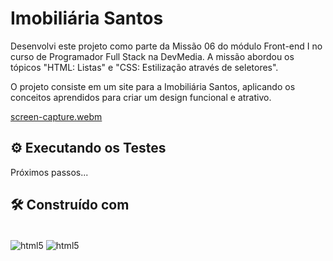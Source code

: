# Imobiliária Santos

Desenvolvi este projeto como parte da Missão 06 do módulo Front-end I no curso de Programador Full Stack na DevMedia. A missão abordou os tópicos "HTML: Listas" e "CSS: Estilização através de seletores".  

O projeto consiste em um site para a Imobiliária Santos, aplicando os conceitos aprendidos para criar um design funcional e atrativo.

[screen-capture.webm](https://github.com/user-attachments/assets/a9ffe472-06f6-48f9-935f-9e3844a79022)

## ⚙️ Executando os Testes
Próximos passos...

## 🛠️ Construído com

<div style="display: inline-block"><br/>
  <img align="center" alt="html5" src="https://img.shields.io/badge/HTML5-E34F26?style=for-the-badge&logo=html5&logoColor=white" /> 
  <img align="center" alt="html5" src="https://img.shields.io/badge/CSS3-1572B6?style=for-the-badge&logo=css3&logoColor=white" />
</div><br/>

